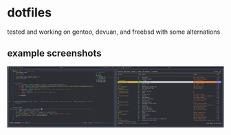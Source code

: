 # dotfiles
tested and working on gentoo, devuan, and freebsd with some alternations

## example screenshots 

![example](https://github.com/superstefan420/dotfiles/blob/main/ss.png?raw=true)

